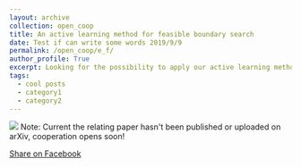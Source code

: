 ```yaml
---
layout: archive
collection: open_coop
title: An active learning method for feasible boundary search
date: Test if can write some words 2019/9/9
permalink: /open_coop/e_f/
author_profile: True
excerpt: Looking for the possibility to apply our active learning method of feasible boundary search for new areas. **[To be opened](/open_coop/e_f/)**
tags:
  - cool posts
  - category1
  - category2
---
```

![](https://github.com/TsingQAQ/TsingQAQ.github.io/blob/master/_open_coop/figures/e_f/T0.05_DOE_25_Se250.png?raw=true)
Note: Current the relating paper hasn't been published or uploaded on arXiv, cooperation opens soon!

<div class="fb-share-button" data-href="https://tsingqaq.github.io/open_coop/e_f/" data-layout="button_count" data-size="large"><a target="_blank" href="https://www.facebook.com/sharer/sharer.php?u=https%3A%2F%2Ftsingqaq.github.io%2Fopen_coop%2Fe_f%2F&amp;src=sdkpreparse" class="fb-xfbml-parse-ignore">Share on Facebook</a></div>

